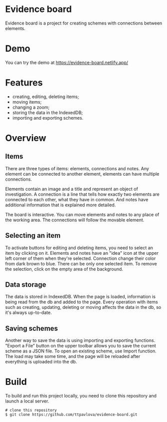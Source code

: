 # Evidence board

Evidence board is a project for creating schemes with connections between elements.

# Demo

You can try the demo at https://evidence-board.netlify.app/

# Features

- creating, editing, deleting items;
- moving items;
- changing a zoom;
- storing the data in the IndexedDB;
- importing and exporting schemes.

# Overview

## Items

There are three types of items: elements, connections and notes. Any element can be connected to another element, elements can have multiple connections.

Elements contain an image and a title and represent an object of investigation. A connection is a line that tells how exactly two elements are connected to each other, what they have in common. And notes have additional information that is explained more detailed.

The board is interactive. You can move elements and notes to any place of the working area. The connections will follow the movable element.

## Selecting an item

To activate buttons for editing and deleting items, you need to select an item by clicking on it. Elements and notes have an "idea" icon at the upper left corner of them when they're selected. Connection change their color from dark brown to blue. There can be only one selected item. To remove the selection, click on the empty area of the background.

## Data storage

The data is stored in IndexedDB. When the page is loaded, information is being read from the db and added to the page. Every operation with items such as creating, updating, deleting or moving affects the data in the db, so it's always up-to-date.

## Saving schemes

Another way to save the data is using importing and exporting functions. "Export a File" button on the upper toolbar allows you to save the current scheme as a JSON file. To open an existing scheme, use Import function. The load may take some time, and the page will be reloaded after everything is uploaded into the db.

# Build

To build and run this project locally, you need to clone this repository and launch a local server.

```
# clone this repository
$ git clone https://github.com/ttpavlova/evidence-board.git
```
